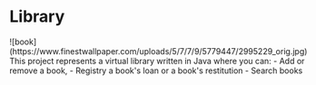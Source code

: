 # Library
<div style="float:left;margin:0 10px 10px 0" markdown="1">
       ![book](https://www.finestwallpaper.com/uploads/5/7/7/9/5779447/2995229_orig.jpg)
       This project represents a virtual library written in Java where you can:
          - Add or remove a book, 
          - Registry a book's loan or a book's restitution
          - Search books 
</div>


